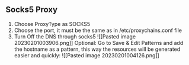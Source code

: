 ## Socks5 Proxy
1) Choose ProxyType as SOCKS5
2) Choose the port, it must be the same as in /etc/proxychains.conf file
3) Turn Off the DNS through socks5
![[Pasted image 20230201003906.png]]
Optional: Go to Save & Edit Patterns and add the hostname as a pattern, this way the resources will be generated easier and quickly:
![[Pasted image 20230201004126.png]]
